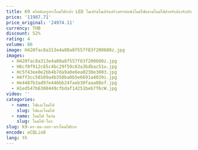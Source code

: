 ```yaml
---
title: K9 คริสตัลหรูหราโคมไฟระย้า LED โมเดิร์นโมเดิร์นสร้างสรรค์หนังโคมไฟแขวนโคมไฟสําหรับห้องรับประทานอาหารห้องนั่งเล่นห้องนอน Villa Deco
price: '11987.71'
price_original: '24974.11'
currency: THB
discount: 52%
rating: 4
volume: 86
image: H420fac8a313e4a08a8f557f83f200680z.jpg
images:
  - H420fac8a313e4a08a8f557f83f200680z.jpg
  - H6cf0f912c65c4bc29f59c63a3bdbac51u.jpg
  - Hc5f43ee0e2bb4b7da9a0e6ea0230e3003.jpg
  - H4ff3cc50109a4b358ba0b5e6691a4039i.jpg
  - He4487b3ad97e446bb24faeb30faaa08ef.jpg
  - H1ed547b6308449cfbdaf14251beb7f6cW.jpg
video: ''
categories:
  - name: ไฟและโคมไฟ
    slug: ไฟและโคมไฟ
  - name: โคมไฟ ในร่ม
    slug: โคมไฟ-ในร
slug: k9-คร-สต-ลหร-หราโคมไฟระย
encode: oCQLio6
lang: th
---
```

  